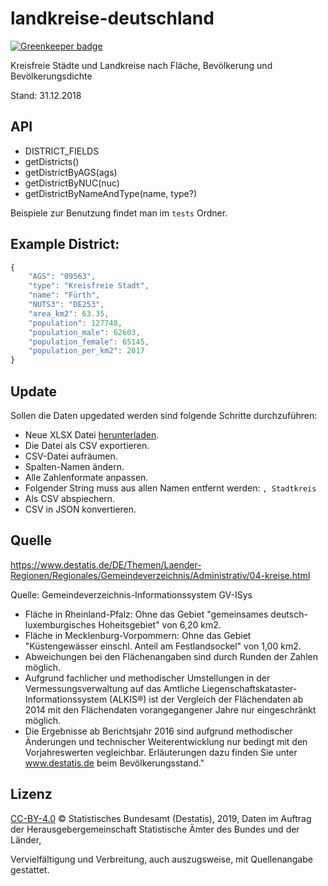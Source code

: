 # landkreise-deutschland

[![Greenkeeper badge](https://badges.greenkeeper.io/mojoaxel/landkreise-deutschland.svg)](https://greenkeeper.io/)

Kreisfreie Städte und Landkreise nach Fläche, Bevölkerung und Bevölkerungsdichte

Stand: 31.12.2018

## API

- DISTRICT_FIELDS
- getDistricts()
- getDistrictByAGS(ags)
- getDistrictByNUC(nuc)
- getDistrictByNameAndType(name, type?)

Beispiele zur Benutzung findet man im `tests` Ordner.

## Example District:

```js
{
	"AGS": "09563",
	"type": "Kreisfreie Stadt",
	"name": "Fürth",
	"NUTS3": "DE253",
	"area_km2": 63.35,
	"population": 127748,
	"population_male": 62603,
	"population_female": 65145,
	"population_per_km2": 2017
}
```

## Update

Sollen die Daten upgedated werden sind folgende Schritte durchzuführen:

- Neue XLSX Datei [herunterladen](https://www.destatis.de/DE/Themen/Laender-Regionen/Regionales/Gemeindeverzeichnis/Administrativ/04-kreise.html).
- Die Datei als CSV exportieren.
- CSV-Datei aufräumen.
- Spalten-Namen ändern.
- Alle Zahlenformate anpassen.
- Folgender String muss aus allen Namen entfernt werden: `, Stadtkreis`
- Als CSV abspiechern.
- CSV in JSON konvertieren.


## Quelle

https://www.destatis.de/DE/Themen/Laender-Regionen/Regionales/Gemeindeverzeichnis/Administrativ/04-kreise.html

Quelle: Gemeindeverzeichnis-Informationssystem GV-ISys

- Fläche in Rheinland-Pfalz: Ohne das Gebiet "gemeinsames deutsch-luxemburgisches Hoheitsgebiet" von 6,20 km2.
- Fläche in Mecklenburg-Vorpommern: Ohne das Gebiet "Küstengewässer einschl. Anteil am Festlandsockel" von 1,00 km2.
- Abweichungen bei den Flächenangaben sind durch Runden der Zahlen möglich.
- Aufgrund fachlicher und methodischer Umstellungen in der Vermessungsverwaltung auf das Amtliche Liegenschaftskataster-Informationssystem (ALKIS®) ist der Vergleich der Flächendaten ab 2014 mit den Flächendaten vorangegangener Jahre nur eingeschränkt möglich.
- Die Ergebnisse ab Berichtsjahr 2016 sind aufgrund methodischer Änderungen und technischer Weiterentwicklung nur bedingt mit den Vorjahreswerten vegleichbar. Erläuterungen dazu finden Sie unter www.destatis.de beim Bevölkerungsstand."

## Lizenz

[CC-BY-4.0](https://creativecommons.org/licenses/by/4.0/legalcode) © Statistisches Bundesamt (Destatis), 2019, Daten im Auftrag der Herausgebergemeinschaft Statistische Ämter des Bundes und der Länder, 

Vervielfältigung und Verbreitung, auch auszugsweise, mit Quellenangabe gestattet.
